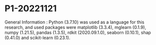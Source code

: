 # P1-20221121
General Information : Python (3.7.10) was used as a language for this research, and used packages were matplotlib (3.3.4), mglearn (0.1.9), numpy (1.21.5), pandas (1.3.5), rdkit (2020.09.1.0), seaborn (0.10.1), shap (0.41.0) and scikit-learn (0.23.1).
